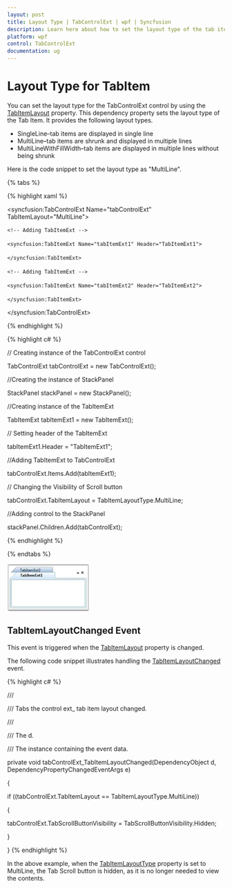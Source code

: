 ```yaml
---
layout: post
title: Layout Type | TabControlExt | wpf | Syncfusion
description: Learn here about how to set the layout type of the tab items in the syncfusion WPF TabControlExt control.
platform: wpf
control: TabControlExt
documentation: ug
---
```


# Layout Type for TabItem

You can set the layout type for the TabControlExt control by using the [TabItemLayout](https://help.syncfusion.com/cr/wpf/Syncfusion.Tools.Wpf~Syncfusion.Windows.Tools.Controls.TabControlExt~TabItemLayout.html) property. This dependency property sets the layout type of the Tab Item. It provides the following layout types.

* SingleLine–tab items are displayed in single line
* MultiLine–tab items are shrunk and displayed in multiple lines
* MultiLineWithFillWidth–tab items are displayed in multiple lines without being shrunk



Here is the code snippet to set the layout type as "MultiLine".

{% tabs %}

{% highlight xaml %}

<!-- Adding TabcontrolExt  -->

<syncfusion:TabControlExt Name="tabControlExt" TabItemLayout="MultiLine">

    <!-- Adding TabItemExt -->

    <syncfusion:TabItemExt Name="tabItemExt1" Header="TabItemExt1">

    </syncfusion:TabItemExt>

    <!-- Adding TabItemExt -->

    <syncfusion:TabItemExt Name="tabItemExt2" Header="TabItemExt2">

    </syncfusion:TabItemExt>

</syncfusion:TabControlExt>

{% endhighlight %}

{% highlight c# %}

// Creating instance of the TabControlExt control

TabControlExt tabControlExt = new TabControlExt();

//Creating the instance of StackPanel

StackPanel stackPanel = new StackPanel();

//Creating instance of the TabItemExt 

TabItemExt tabItemExt1 = new TabItemExt();

// Setting header of the TabItemExt

tabItemExt1.Header = "TabItemExt1";

//Adding TabItemExt to TabControlExt

tabControlExt.Items.Add(tabItemExt1);            

// Changing the Visibility of Scroll button 

tabControlExt.TabItemLayout = TabItemLayoutType.MultiLine;  

//Adding control to the StackPanel

stackPanel.Children.Add(tabControlExt);

{% endhighlight %}

{% endtabs %}

![Layout type](Layout-Type_images/Layout-Type_img1.jpeg)


## TabItemLayoutChanged Event

This event is triggered when the [TabItemLayout](https://help.syncfusion.com/cr/wpf/Syncfusion.Tools.Wpf~Syncfusion.Windows.Tools.Controls.TabControlExt~TabItemLayout.html) property is changed.

The following code snippet illustrates handling the [TabItemLayoutChanged](https://help.syncfusion.com/cr/wpf/Syncfusion.Tools.Wpf~Syncfusion.Windows.Tools.Controls.TabControlExt~TabItemLayoutChanged_EV.html) event.


{% highlight c# %}

/// <summary>

/// Tabs the control ext_ tab item layout changed.

/// </summary>

/// <param name="d">The d.</param>

/// <param name="e">The <see cref="System.Windows.DependencyPropertyChangedEventArgs"/> instance 	containing the event data.</param>

private void tabControlExt_TabItemLayoutChanged(DependencyObject d, DependencyPropertyChangedEventArgs e)

{

if ((tabControlExt.TabItemLayout == TabItemLayoutType.MultiLine))

{

tabControlExt.TabScrollButtonVisibility = TabScrollButtonVisibility.Hidden;

}

}
{% endhighlight %}


In the above example, when the [TabItemLayoutType](https://help.syncfusion.com/cr/wpf/Syncfusion.Tools.Wpf~Syncfusion.Windows.Tools.Controls.TabItemLayoutType.html) property is set to MultiLine, the Tab Scroll button is hidden, as it is no longer needed to view the contents.